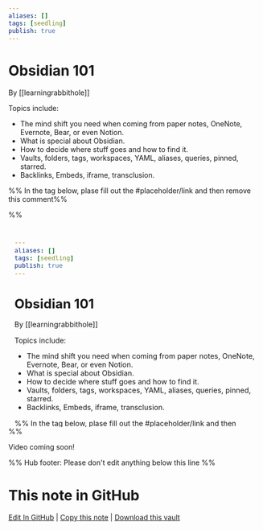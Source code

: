 ```yaml
---
aliases: []
tags: [seedling]
publish: true
---
```


# Obsidian 101

By [[learningrabbithole]]

Topics include:

- The mind shift you need when coming from paper notes, OneNote, Evernote, Bear, or even Notion.
- What is special about Obsidian.
- How to decide where stuff goes and how to find it.
- Vaults, folders, tags, workspaces, YAML, aliases, queries, pinned, starred.
- Backlinks, Embeds, iframe, transclusion.

%% In the tag below, plase fill out the #placeholder/link and then remove this comment%%

%%

<iframe width="100%" height="400px" src="#placeholder/link" title="YouTube video player" frameborder="0" allow="accelerometer; autoplay; clipboard-write; encrypted-media; gyroscope; picture-in-picture" allowfullscreen></iframe>
%%

Video coming soon!

%% Hub footer: Please don't edit anything below this line %%

# This note in GitHub

<span class="git-footer">[Edit In GitHub](https://github.dev/obsidian-community/obsidian-hub/blob/main/04%20-%20Guides%2C%20Workflows%2C%20%26%20Courses/Community%20Talks/Obsidian%20101.md "git-hub-edit-note") | [Copy this note](https://raw.githubusercontent.com/obsidian-community/obsidian-hub/main/04%20-%20Guides%2C%20Workflows%2C%20%26%20Courses/Community%20Talks/Obsidian%20101.md "git-hub-copy-note") | [Download this vault](https://github.com/obsidian-community/obsidian-hub/archive/refs/heads/main.zip "git-hub-download-vault") </span>
